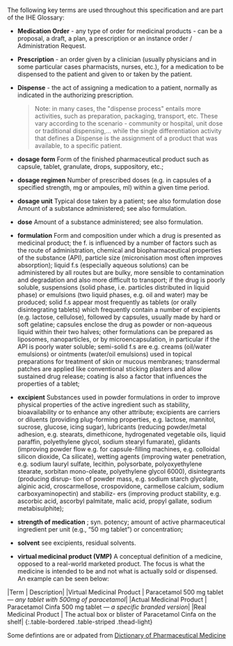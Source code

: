 The following key terms are used throughout this specification and are part of the IHE Glossary:


* **Medication Order** - any type of order for medicinal products - can be a proposal, a draft, a plan, a prescription or an instance order / Administration Request.  

* **Prescription** - an order given by a clinician (usually physicians and in some
particular cases pharmacists, nurses, etc.), for a medication to be dispensed to the patient and given to or taken by the patient.  

* **Dispense** - the act of assigning a medication to a patient, normally as indicated in the authorizing prescription.
  > Note: in many cases, the "dispense process" entails more activities, such as preparation, packaging, transport, etc. These vary according to the scenario - community or hospital, unit dose or traditional dispensing,... while the single differentiation activity that defines a Dispense is the assignment of a product that was available, to a specific patient.

* **dosage form** Form of the finished pharmaceutical product such as capsule, tablet, granulate, drops, suppository, etc.;

* **dosage regimen** Number of prescribed doses (e.g. in capsules of a specified strength, mg or ampoules, ml) within a given time period.

* **dosage unit** Typical dose taken by a patient; see also formulation dose Amount of a substance administered; see also formulation.

* **dose** Amount of a substance administered; see also formulation.

* **formulation** Form and composition under which a drug is presented as medicinal product; the f. is influenced by a number of factors such as the route of administration, chemical and biopharmaceutical properties of the substance (API), particle size (micronisation most often improves absorption); liquid f.s (especially aqueous solutions) can be administered by all routes but are bulky, more sensible to contamination and degradation and also more difficult to transport; if the drug is poorly soluble, suspensions (solid phase, i.e. particles distributed in liquid phase) or emulsions (two liquid phases, e.g. oil and water) may be produced; solid f.s appear most frequently as tablets (or orally disintegrating tablets) which frequently contain a number of excipients (e.g. lactose, cellulose), followed by capsules, usually made by hard or soft gelatine; capsules enclose the drug as powder or non-aqueous liquid within their two halves; other formulations can be prepared as liposomes, nanoparticles, or by microencapsulation, in particular if the API is poorly water soluble; semi-solid f.s are e.g. creams (oil/water emulsions) or ointments (water/oil emulsions) used in topical preparations for treatment of skin or mucous membranes; transdermal patches are applied like conventional sticking plasters and allow sustained drug release; coating is also a factor that influences the properties of a tablet;

* **excipient** Substances used in powder formulations in order to improve physical properties of the active ingredient such as stability, bioavailability or to enhance
any other attribute; excipients are carriers or diluents (providing plug-forming properties, e.g. lactose, mannitol, sucrose, glucose, icing sugar), lubricants
(reducing powder/metal adhesion, e.g. stearats, dimethicone, hydrogenated vegetable oils, liquid paraffin, polyethylene glycol, sodium stearyl fumarate),
glidants (improving powder flow e.g. for capsule-filling machines, e.g. colloidal silicon dioxide, Ca silicate), wetting agents (improving water penetration,
e.g. sodium lauryl sulfate, lecithin, polysorbate, polyoxyethylene stearate, sorbitan mono-oleate, polyethylene glycol 6000), disintegrants (producing disrup-
tion of powder mass, e.g. sodium starch glycolate, alginic acid, croscarmellose, crospovidone, carmellose calcium, sodium carboxyaminopectin) and stabiliz-
ers (improving product stability, e.g. ascorbic acid, ascorbyl palmitate, malic acid, propyl gallate, sodium metabisulphite); 

* **strength of medication** ; syn. potency; amount of active pharmaceutical ingredient per unit (e.g., “50 mg tablet”) or concentration; 

* **solvent** see excipients, residual solvents.

* **virtual medicinal product (VMP)** A conceptual definition of a medicine, opposed to a real-world marketed product. The focus is what the medicine is intended to be and not what is actually sold or dispensed. An example can be seen below:

|Term | Description|
|Virtual Medicinal Product | Paracetamol 500 mg tablet — *any tablet with 500mg of paracetamol*|
|Actual Medicinal Product | Paracetamol Cinfa 500 mg tablet — *a specific branded version*|
|Real Medicinal Product | The actual box or blister of Paracetamol Cinfa on the shelf|
{:.table-bordered .table-striped .thead-light}

Some defintions are or adpated from [Dictionary of Pharmaceutical Medicine](https://link.springer.com/book/10.1007/978-3-7091-1523-7)